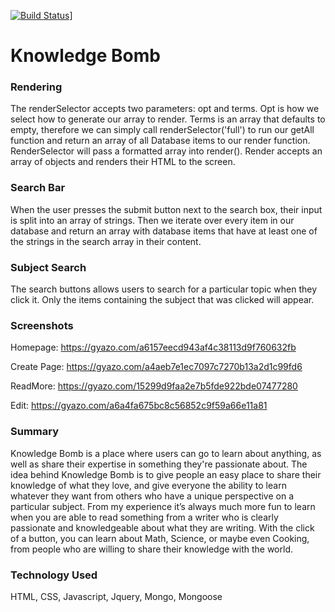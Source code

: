 [![Build Status](https://travis-ci.org/htwright/capstone-5-8.svg?branch=master)](https://travis-ci.org/htwright/capstone-5-8)]

# Knowledge Bomb

 ### Rendering  
The renderSelector accepts two parameters: opt and terms. Opt is how we select how to generate our array to render. Terms is an array that defaults to empty, therefore we can simply call renderSelector('full') to run our getAll function and return an array of all Database items to our render function. 
RenderSelector will pass a formatted array into render(). Render accepts an array of objects and renders their HTML to the screen.

### Search Bar
When the user presses the submit button next to the search box, their input is split into an array of strings.
Then we iterate over every item in our database and return an array with database items that have at least one of the strings in the search array in their content. 

### Subject Search
The search buttons allows users to search for a particular topic when they click it.  Only the items containing the subject that was clicked will appear.

### Screenshots 
Homepage: https://gyazo.com/a6157eecd943af4c38113d9f760632fb

Create Page: https://gyazo.com/a4aeb7e1ec7097c7270b13a2d1c99fd6

ReadMore: https://gyazo.com/15299d9faa2e7b5fde922bde07477280

Edit: https://gyazo.com/a6a4fa675bc8c56852c9f59a66e11a81

### Summary
Knowledge Bomb is a place where users can go to learn about anything, as well as share their expertise in something they're passionate about. The idea behind Knowledge Bomb is to give people an easy place to share their knowledge of what they love, and give everyone the ability to learn whatever they want from others who have a unique perspective on a particular subject. From my experience it’s always much more fun to learn when you are able to read something from a writer who is clearly passionate and knowledgeable about what they are writing. With the click of a button, you can learn about Math, Science, or maybe even Cooking, from people who are willing to share their knowledge with the world. 

### Technology Used
HTML, CSS, Javascript, Jquery, Mongo, Mongoose
